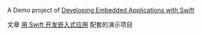 A Demo project of [Developing Embedded Applications with Swift](https://fatbobman.com/zh/posts/developing-embedded-applications-with-swift/)


文章 [用 Swift 开发嵌入式应用](https://fatbobman.com/zh/posts/developing-embedded-applications-with-swift/) 配套的演示项目

